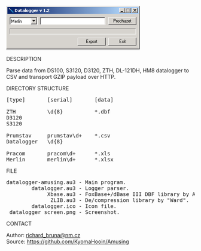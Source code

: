 ![Amusing Mapping tool](https://github.com/KyomaHooin/Amusing/raw/master/datalogger/datalogger_screen.png "screenshot")

DESCRIPTION

Parse data from DS100, S3120, D3120, ZTH, DL-121DH, HM8 datalogger to CSV and transport GZIP payload over HTTP.

DIRECTORY STRUCTURE

<pre>
[type]       [serial]       [data]

ZTH          \d{8}          *.dbf
D3120
S3120

Prumstav     prumstav\d+    *.csv
Datalogger   \d{8}

Pracom       pracom\d+      *.xls
Merlin       merlin\d+      *.xlsx
</pre>

FILE

<pre>
datalogger-amusing.au3 - Main program.
        datalogger.au3 - Logger parser.
             Xbase.au3 - FoxBase+/dBase III DBF library by A.R.T. Jonkers.
              ZLIB.au3 - De/compression library by "Ward".
        datalogger.ico - Icon file.
 datalogger_screen.png - Screenshot.
</pre>

CONTACT

Author: richard_bruna@nm.cz<br>
Source: https://github.com/KyomaHooin/Amusing
